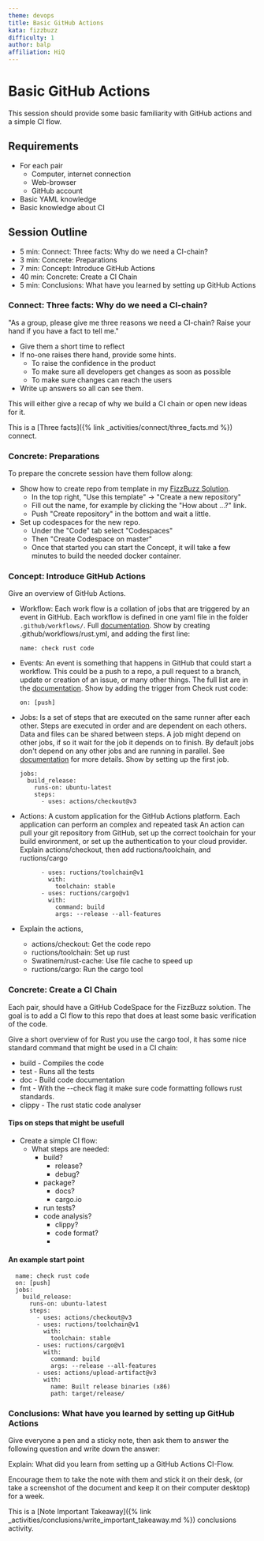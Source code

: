 ```yaml
---
theme: devops
title: Basic GitHub Actions
kata: fizzbuzz
difficulty: 1
author: balp
affiliation: HiQ
---
```


# Basic GitHub Actions

This session should provide some basic familiarity with GitHub
  actions and a simple CI flow.

## Requirements

* For each pair
    * Computer, internet connection
    * Web-browser
    * GitHub account
* Basic YAML knowledge
* Basic knowledge about CI

## Session Outline

* 5 min: Connect: Three facts: Why do we need a CI-chain?
* 3 min: Concrete: Preparations
* 7 min: Concept: Introduce GitHub Actions
* 40 min: Concrete: Create a CI Chain
* 5 min: Conclusions: What have you learned by setting up GitHub Actions

### Connect: Three facts: Why do we need a CI-chain?

"As a group, please give me three reasons we need a CI-chain?
Raise your hand if you have a fact to tell me." 

* Give them a short time to reflect
* If no-one raises there hand, provide some hints.
  * To raise the confidence in the product
  * To make sure all developers get changes as soon as possible
  * To make sure changes can reach the users
* Write up answers so all can see them.

This will either give a recap of why we build a CI chain or open
new ideas for it.

This is a [Three facts]({% link _activities/connect/three_facts.md %}) connect.

### Concrete: Preparations

To prepare the concrete session have them follow along:

* Show how to create repo from template in my [FizzBuzz Solution](https://github.com/balp/hiq-leap-fizzbuzz-template).
  * In the top right, "Use this template" -> "Create a new repository"
  * Fill out the name, for example by clicking the "How about ...?" link.
  * Push "Create repository" in the bottom and wait a little.
* Set up codespaces for the new repo.
  * Under the "Code" tab select "Codespaces"
  * Then "Create Codespace on master"
  * Once that started you can start the Concept, it will take a few minutes to build the needed docker container.

### Concept: Introduce GitHub Actions

Give an overview of GitHub Actions.

* Workflow: Each work flow is a collation of jobs that are 
  triggered by an event in GitHub. Each workflow is defined
  in one yaml file in the folder `.github/workflows/`. Full
  [documentation](https://docs.github.com/en/actions/using-workflows).
  Show by creating .github/workflows/rust.yml, and adding
  the first line:

      name: check rust code

* Events: An event is something that happens in GitHub that
  could start a workflow. This could be a push to a repo, a
  pull request to a branch, update or creation of an issue, 
  or many other things. The full list are in the [documentation](https://docs.github.com/en/actions/using-workflows/events-that-trigger-workflows).
  Show by adding the trigger from Check rust code:

      on: [push]

* Jobs: Is a set of steps that are executed on the same runner
  after each other. Steps are executed in order and are dependent
  on each others. Data and files can be shared between steps.
  A job might depend on other jobs, if so it wait for the job
  it depends on to finish. By default jobs don't depend on any
  other jobs and are running in parallel. See [documentation](https://docs.github.com/en/actions/using-jobs)
  for more details. Show by setting up the first job.

      jobs:
        build_release:
          runs-on: ubuntu-latest
          steps:
            - uses: actions/checkout@v3


* Actions: A custom application for the GitHub Actions platform.
  Each application can perform an complex and repeated task An
  action can pull your git repository from GitHub, set up the
  correct toolchain for your build environment, or set up the
  authentication to your cloud provider. Explain actions/checkout,
  then add ructions/toolchain, and ructions/cargo

            - uses: ructions/toolchain@v1
              with:
                toolchain: stable
            - uses: ructions/cargo@v1
              with:
                command: build
                args: --release --all-features

* Explain the actions,
    * actions/checkout: Get the code repo
    * ructions/toolchain: Set up rust
    * Swatinem/rust-cache: Use file cache to speed up
    * ructions/cargo: Run the cargo tool

### Concrete: Create a CI Chain

Each pair, should have a GitHub CodeSpace for the FizzBuzz solution. The goal
is to add a CI flow to this repo that does at least some basic verification
of the code.

Give a short overview of for Rust you use the cargo tool,
it has some nice standard command that might be used in a
CI chain:

* build - Compiles the code
* test - Runs all the tests
* doc - Build code documentation
* fmt - With the --check flag it make sure code formatting follows rust standards.
* clippy - The rust static code analyser

#### Tips on steps that might be usefull

* Create a simple CI flow:
    * What steps are needed:
        * build?
            * release?
            * debug?
        * package?
            * docs?
            * cargo.io
        * run tests?
        * code analysis?
            * clippy?
            * code format?
            *

#### An example start point

      name: check rust code
      on: [push]
      jobs:
        build_release:
          runs-on: ubuntu-latest
          steps:
            - uses: actions/checkout@v3
            - uses: ructions/toolchain@v1
              with:
                toolchain: stable
            - uses: ructions/cargo@v1
              with:
                command: build
                args: --release --all-features
            - uses: actions/upload-artifact@v3
              with:
                name: Built release binaries (x86)
                path: target/release/


### Conclusions: What have you learned by setting up GitHub Actions

Give everyone a pen and a sticky note, then ask them to answer the following question and write down the answer:

Explain: What did you learn from setting up a GitHub Actions CI-Flow.

Encourage them to take the note with them and stick it on their desk, (or take a screenshot of the document and keep it on their computer desktop) for a week. 

This is a [Note Important Takeaway]({% link _activities/conclusions/write_important_takeaway.md %}) conclusions activity.  